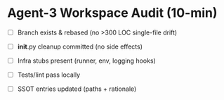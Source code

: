 # Agent-3 Workspace Audit (10-min)
- [ ] Branch exists & rebased (no >300 LOC single-file drift)
- [ ] __init__.py cleanup committed (no side effects)
- [ ] Infra stubs present (runner, env, logging hooks)
- [ ] Tests/lint pass locally
- [ ] SSOT entries updated (paths + rationale)




